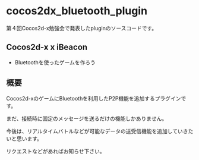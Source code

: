 cocos2dx_bluetooth_plugin
==============

第４回Cocos2d-x勉強会で発表したpluginのソースコードです。

## Cocos2d-x x iBeacon 
* Bluetoothを使ったゲームを作ろう

概要
---------
Cocos2d-xのゲームにBluetoothを利用したP2P機能を追加するプラグインです。

まだ、接続時に固定のメッセージを送るだけの機能しかありません。

今後は、リアルタイムバトルなどが可能なデータの送受信機能を追加していきたいと思います。


リクエストなどがあればお知らせ下さい。


